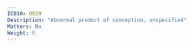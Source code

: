 ```yaml
---
ICD10: O029
Description: "Abnormal product of conception, unspecified"
Matters: No
Weight: 0
---
```



